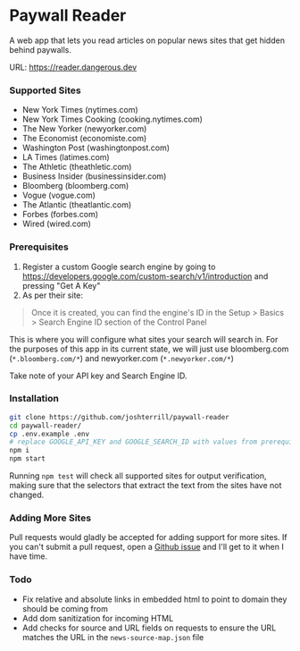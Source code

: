 ﻿# Paywall Reader

A web app that lets you read articles on popular news sites that get hidden behind paywalls.

URL: https://reader.dangerous.dev

### Supported Sites
* New York Times (nytimes.com)
* New York Times Cooking (cooking.nytimes.com)
* The New Yorker (newyorker.com)
* The Economist (economiste.com)
* Washington Post (washingtonpost.com)
* LA Times (latimes.com)
* The Athletic (theathletic.com)
* Business Insider (businessinsider.com)
* Bloomberg (bloomberg.com)
* Vogue (vogue.com)
* The Atlantic (theatlantic.com)
* Forbes (forbes.com)
* Wired (wired.com)

### Prerequisites

1. Register a custom Google search engine by going to https://developers.google.com/custom-search/v1/introduction and pressing "Get A Key"
2. As per their site:

>Once it is created, you can find the engine's ID in the Setup > Basics > Search Engine ID section of the Control Panel

This is where you will configure what sites your search will search in. For the purposes of this app in its current state, we will just use bloomberg.com (`*.bloomberg.com/*`) and newyorker.com (`*.newyorker.com/*`)

Take note of your API key and Search Engine ID.

### Installation

```bash
git clone https://github.com/joshterrill/paywall-reader
cd paywall-reader/
cp .env.example .env
# replace GOOGLE_API_KEY and GOOGLE_SEARCH_ID with values from prerequisites section
npm i
npm start
```

Running `npm test` will check all supported sites for output verification, making sure that the selectors that extract the text from the sites have not changed.

### Adding More Sites

Pull requests would gladly be accepted for adding support for more sites. If you can't submit a pull request, open a [Github issue](https://github.com/joshterrill/paywall-reader/issues) and I'll get to it when I have time.

### Todo
* Fix relative and absolute links in embedded html to point to domain they should be coming from
* Add dom sanitization for incoming HTML
* Add checks for source and URL fields on requests to ensure the URL matches the URL in the `news-source-map.json` file
